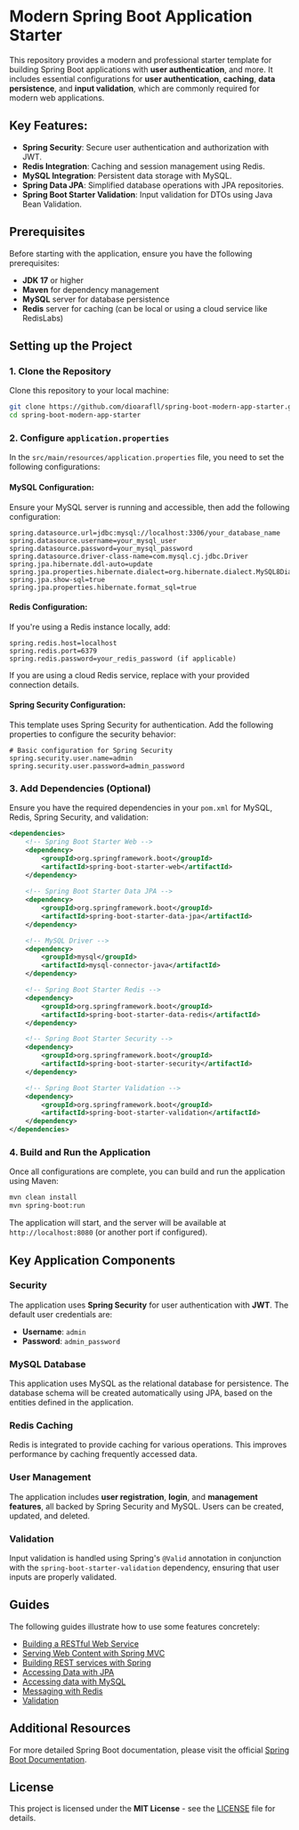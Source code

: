 

# Modern Spring Boot Application Starter

This repository provides a modern and professional starter template for building Spring Boot applications with **user authentication**, and more. It includes essential configurations for **user authentication**, **caching**, **data persistence**, and **input validation**, which are commonly required for modern web applications.

## Key Features:
- **Spring Security**: Secure user authentication and authorization with JWT.
- **Redis Integration**: Caching and session management using Redis.
- **MySQL Integration**: Persistent data storage with MySQL.
- **Spring Data JPA**: Simplified database operations with JPA repositories.
- **Spring Boot Starter Validation**: Input validation for DTOs using Java Bean Validation.

## Prerequisites

Before starting with the application, ensure you have the following prerequisites:

- **JDK 17** or higher
- **Maven** for dependency management
- **MySQL** server for database persistence
- **Redis** server for caching (can be local or using a cloud service like RedisLabs)

## Setting up the Project

### 1. Clone the Repository

Clone this repository to your local machine:

```bash
git clone https://github.com/dioarafll/spring-boot-modern-app-starter.git
cd spring-boot-modern-app-starter
```

### 2. Configure `application.properties`

In the `src/main/resources/application.properties` file, you need to set the following configurations:

#### MySQL Configuration:
Ensure your MySQL server is running and accessible, then add the following configuration:

```properties
spring.datasource.url=jdbc:mysql://localhost:3306/your_database_name
spring.datasource.username=your_mysql_user
spring.datasource.password=your_mysql_password
spring.datasource.driver-class-name=com.mysql.cj.jdbc.Driver
spring.jpa.hibernate.ddl-auto=update
spring.jpa.properties.hibernate.dialect=org.hibernate.dialect.MySQL8Dialect
spring.jpa.show-sql=true
spring.jpa.properties.hibernate.format_sql=true
```

#### Redis Configuration:
If you're using a Redis instance locally, add:

```properties
spring.redis.host=localhost
spring.redis.port=6379
spring.redis.password=your_redis_password (if applicable)
```

If you are using a cloud Redis service, replace with your provided connection details.

#### Spring Security Configuration:
This template uses Spring Security for authentication. Add the following properties to configure the security behavior:

```properties
# Basic configuration for Spring Security
spring.security.user.name=admin
spring.security.user.password=admin_password
```

### 3. Add Dependencies (Optional)

Ensure you have the required dependencies in your `pom.xml` for MySQL, Redis, Spring Security, and validation:

```xml
<dependencies>
    <!-- Spring Boot Starter Web -->
    <dependency>
        <groupId>org.springframework.boot</groupId>
        <artifactId>spring-boot-starter-web</artifactId>
    </dependency>
    
    <!-- Spring Boot Starter Data JPA -->
    <dependency>
        <groupId>org.springframework.boot</groupId>
        <artifactId>spring-boot-starter-data-jpa</artifactId>
    </dependency>

    <!-- MySQL Driver -->
    <dependency>
        <groupId>mysql</groupId>
        <artifactId>mysql-connector-java</artifactId>
    </dependency>

    <!-- Spring Boot Starter Redis -->
    <dependency>
        <groupId>org.springframework.boot</groupId>
        <artifactId>spring-boot-starter-data-redis</artifactId>
    </dependency>

    <!-- Spring Boot Starter Security -->
    <dependency>
        <groupId>org.springframework.boot</groupId>
        <artifactId>spring-boot-starter-security</artifactId>
    </dependency>

    <!-- Spring Boot Starter Validation -->
    <dependency>
        <groupId>org.springframework.boot</groupId>
        <artifactId>spring-boot-starter-validation</artifactId>
    </dependency>
</dependencies>
```

### 4. Build and Run the Application

Once all configurations are complete, you can build and run the application using Maven:

```bash
mvn clean install
mvn spring-boot:run
```

The application will start, and the server will be available at `http://localhost:8080` (or another port if configured).

## Key Application Components

### Security

The application uses **Spring Security** for user authentication with **JWT**. The default user credentials are:

- **Username**: `admin`
- **Password**: `admin_password`

### MySQL Database

This application uses MySQL as the relational database for persistence. The database schema will be created automatically using JPA, based on the entities defined in the application.

### Redis Caching

Redis is integrated to provide caching for various operations. This improves performance by caching frequently accessed data.

### User Management

The application includes **user registration**, **login**, and **management features**, all backed by Spring Security and MySQL. Users can be created, updated, and deleted.

### Validation

Input validation is handled using Spring's `@Valid` annotation in conjunction with the `spring-boot-starter-validation` dependency, ensuring that user inputs are properly validated.


## Guides

The following guides illustrate how to use some features concretely:

- [Building a RESTful Web Service](https://spring.io/guides/gs/rest-service/)
- [Serving Web Content with Spring MVC](https://spring.io/guides/gs/serving-web-content/)
- [Building REST services with Spring](https://spring.io/guides/tutorials/rest/)
- [Accessing Data with JPA](https://spring.io/guides/gs/accessing-data-jpa/)
- [Accessing data with MySQL](https://spring.io/guides/gs/accessing-data-mysql/)
- [Messaging with Redis](https://spring.io/guides/gs/messaging-redis/)
- [Validation](https://spring.io/guides/gs/validating-form-input/)

## Additional Resources

For more detailed Spring Boot documentation, please visit the official [Spring Boot Documentation](https://spring.io/projects/spring-boot).

## License

This project is licensed under the **MIT License** - see the [LICENSE](LICENSE) file for details.

